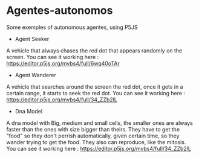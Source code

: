 # Agentes-autonomos
Some exemples of autonomous agentes, using P5JS

 - Agent Seeker

A vehicle that always chases the red dot that appears randomly on the screen.
You can see it working here : https://editor.p5js.org/mvbs4/full/6wq40oTAr

 - Agent Wanderer

A vehicle that searches around the screen the red dot, once it gets in a certain range, it starts to seek the red dot.
You can see it working here : https://editor.p5js.org/mvbs4/full/34_ZZb2lL

 - Dna Model

A dna model with Big, medium and small cells, the smaller ones are always faster than the ones with size bigger than theirs. They have to get the "food" so they don't perrish automatically, given certain time, so they wander trying to get the food. They also can reproduce, like the mitosis.
You can see it working here : https://editor.p5js.org/mvbs4/full/34_ZZb2lL
    
